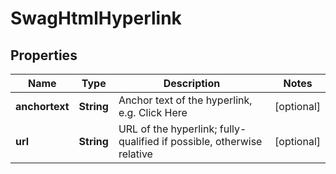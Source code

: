 
# SwagHtmlHyperlink

## Properties
Name | Type | Description | Notes
------------ | ------------- | ------------- | -------------
**anchortext** | **String** | Anchor text of the hyperlink, e.g. Click Here |  [optional]
**url** | **String** | URL of the hyperlink; fully-qualified if possible, otherwise relative |  [optional]



